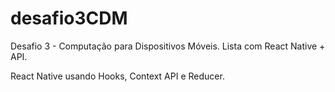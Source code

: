 # desafio3CDM
Desafio 3 - Computação para Dispositivos Móveis. Lista com React Native + API.

React Native usando Hooks, Context API e Reducer.
